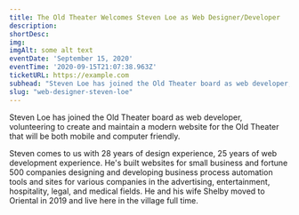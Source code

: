 ```yaml
---
title: The Old Theater Welcomes Steven Loe as Web Designer/Developer
description:  
shortDesc: 
img: 
imgAlt: some alt text
eventDate: 'September 15, 2020'
eventTime: '2020-09-15T21:07:38.963Z'
ticketURL: https://example.com
subhead: "Steven Loe has joined the Old Theater board as web developer, volunteering to create..."
slug: "web-designer-steven-loe"
---
```


Steven Loe has joined the Old Theater board as web developer, volunteering to create and maintain a modern website for the Old Theater that will be both mobile and computer friendly.

Steven comes to us with 28 years of design experience, 25 years of web development experience. He's built websites for small business and fortune 500 companies designing and developing business process automation tools and sites for various companies in the advertising, entertainment, hospitality, legal, and medical fields. He and his wife Shelby moved to Oriental in 2019 and live here in the village full time.



<!-- 2 ways to include images 
![als](/_nuxt/assets/img/about/old_theater_seats.jpg)
![als](/images/volunteer/popcorn.jpg) -->